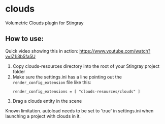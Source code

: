 # clouds

Volumetric Clouds plugin for Stingray

## How to use:
Quick video showing this in action:
https://www.youtube.com/watch?v=lZ1i3b5fa5U

1. Copy clouds-resources directory into the root of your Stingray project folder
2. Make sure the settings.ini has a line pointing out the `render_config_extension` file like this:
    ```
    render_config_extensions = [ "clouds-resources/clouds" ]
    ```
3. Drag a clouds entity in the scene

Known limitation. autoload needs to be set to 'true' in settings.ini when launching a project with clouds in it.
